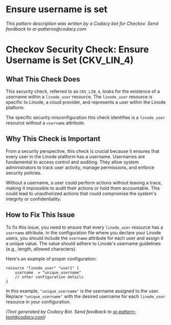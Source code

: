 # Ensure username is set

_This pattern description was written by a Codacy bot for Checkov. Send feedback to ai-patterns@codacy.com_

# Checkov Security Check: Ensure Username is Set (CKV_LIN_4)

## What This Check Does

This security check, referred to as `CKV_LIN_4`, looks for the existence of a username within a `linode_user` resource. The `linode_user` resource is specific to Linode, a cloud provider, and represents a user within the Linode platform. 

The specific security misconfiguration this check identifies is a `linode_user` resource without a `username` attribute.

## Why This Check is Important

From a security perspective, this check is crucial because it ensures that every user in the Linode platform has a username. Usernames are fundamental to access control and auditing. They allow system administrators to track user activity, manage permissions, and enforce security policies. 

Without a username, a user could perform actions without leaving a trace, making it impossible to audit their actions or hold them accountable. This could lead to unauthorized actions that could compromise the system's integrity or confidentiality.

## How to Fix This Issue

To fix this issue, you need to ensure that every `linode_user` resource has a `username` attribute. In the configuration file where you declare your Linode users, you should include the `username` attribute for each user and assign it a unique value. The value should adhere to Linode's username guidelines (e.g., length, allowed characters).

Here's an example of proper configuration:

```hcl
resource "linode_user" "user1" {
    username  = "unique_username"
    // other configuration details
}
```

In this example, `"unique_username"` is the username assigned to the user. Replace `"unique_username"` with the desired username for each `linode_user` resource in your configuration.

_(Text generated by Codacy Bot. Send feedback to ai-pattern-text@codacy.com)_
